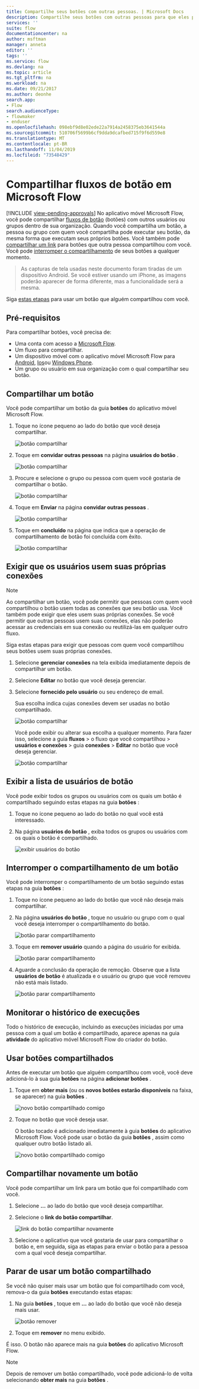```yaml
---
title: Compartilhe seus botões com outras pessoas. | Microsoft Docs
description: Compartilhe seus botões com outras pessoas para que eles possam usar seus botões e economizar tempo.
services: ''
suite: flow
documentationcenter: na
author: msftman
manager: anneta
editor: ''
tags: ''
ms.service: flow
ms.devlang: na
ms.topic: article
ms.tgt_pltfrm: na
ms.workload: na
ms.date: 09/21/2017
ms.author: deonhe
search.app:
- Flow
search.audienceType:
- flowmaker
- enduser
ms.openlocfilehash: 098ebf9d8e02ede22a7914a2458375eb3641544a
ms.sourcegitcommit: 510706f5699b6cf9dda9dcafbed715f9f6d559e8
ms.translationtype: MT
ms.contentlocale: pt-BR
ms.lasthandoff: 11/04/2019
ms.locfileid: "73548429"
---
```

# <a name="share-button-flows-in-microsoft-flow"></a>Compartilhar fluxos de botão em Microsoft Flow
[!INCLUDE [view-pending-approvals](includes/cc-rebrand.md)]
No aplicativo móvel Microsoft Flow, você pode compartilhar [fluxos de botão](introduction-to-button-flows.md) (botões) com outros usuários ou grupos dentro de sua organização. Quando você compartilha um botão, a pessoa ou grupo com quem você compartilha pode executar seu botão, da mesma forma que executam seus próprios botões. Você também pode [compartilhar um link](share-buttons.md#re-share-a-button) para botões que outra pessoa compartilhou com você. Você pode [interromper o compartilhamento](share-buttons.md#stop-sharing-a-button) de seus botões a qualquer momento.

> As capturas de tela usadas neste documento foram tiradas de um dispositivo Android. Se você estiver usando um iPhone, as imagens poderão aparecer de forma diferente, mas a funcionalidade será a mesma.
> 
> 

Siga [estas etapas](share-buttons.md#use-shared-buttons) para usar um botão que alguém compartilhou com você.

## <a name="prerequisites"></a>Pré-requisitos
Para compartilhar botões, você precisa de:

* Uma conta com acesso a [Microsoft Flow](https://flow.microsoft.com).
* Um fluxo para compartilhar.
* Um dispositivo móvel com o aplicativo móvel Microsoft Flow para [Android](https://aka.ms/flowmobiledocsandroid), [Ios](https://aka.ms/flowmobiledocsios)ou [Windows Phone](https://aka.ms/flowmobilewindows).
* Um grupo ou usuário em sua organização com o qual compartilhar seu botão.

## <a name="share-a-button"></a>Compartilhar um botão
Você pode compartilhar um botão da guia **botões** do aplicativo móvel Microsoft Flow.

1. Toque no ícone pequeno ao lado do botão que você deseja compartilhar.
   
    ![botão compartilhar](./media/share-buttons/share-button-flows-buttons-tab.png)
2. Toque em **convidar outras pessoas** na página **usuários do botão** .
   
    ![botão compartilhar](./media/share-buttons/share-button-flows-button-users.png)
3. Procure e selecione o grupo ou pessoa com quem você gostaria de compartilhar o botão.
   
    ![botão compartilhar](./media/share-buttons/share-button-flows-invite-others-select.png)
4. Toque em **Enviar** na página **convidar outras pessoas** .
   
    ![botão compartilhar](./media/share-buttons/share-button-flows-invite-others-send.png)
5. Toque em **concluído** na página que indica que a operação de compartilhamento de botão foi concluída com êxito.
   
    ![botão compartilhar](./media/share-buttons/share-button-flows-invite-others-done.png)

## <a name="require-users-to-use-their-own-connections"></a>Exigir que os usuários usem suas próprias conexões
> [!NOTE]
> Ao compartilhar um botão, você pode permitir que pessoas com quem você compartilhou o botão usem todas as conexões que seu botão usa. Você também pode exigir que eles usem suas próprias conexões. Se você permitir que outras pessoas usem suas conexões, elas não poderão acessar as credenciais em sua conexão ou reutilizá-las em qualquer outro fluxo.
> 
> 

Siga estas etapas para exigir que pessoas com quem você compartilhou seus botões usem suas próprias conexões.

1. Selecione **gerenciar conexões** na tela exibida imediatamente depois de compartilhar um botão.
2. Selecione **Editar** no botão que você deseja gerenciar.
3. Selecione **fornecido pelo usuário** ou seu endereço de email.
   
    Sua escolha indica cujas conexões devem ser usadas no botão compartilhado.
   
    ![botão compartilhar](./media/share-buttons/share-button-select-connection-provided-by-user.png)
   
    Você pode exibir ou alterar sua escolha a qualquer momento. Para fazer isso, selecione a guia **fluxos** > o fluxo que você compartilhou > **usuários e conexões** > guia **conexões** > **Editar** no botão que você deseja gerenciar.
   
    ![botão compartilhar](./media/share-buttons/share-button-flows-conn-provided-by-user.png)

## <a name="view-the-list-of-button-users"></a>Exibir a lista de usuários de botão
Você pode exibir todos os grupos ou usuários com os quais um botão é compartilhado seguindo estas etapas na guia **botões** :

1. Toque no ícone pequeno ao lado do botão no qual você está interessado.
2. Na página **usuários do botão** , exiba todos os grupos ou usuários com os quais o botão é compartilhado.
   
    ![exibir usuários do botão](./media/share-buttons/share-button-flows-button-users-list.png)

## <a name="stop-sharing-a-button"></a>Interromper o compartilhamento de um botão
Você pode interromper o compartilhamento de um botão seguindo estas etapas na guia **botões** :

1. Toque no ícone pequeno ao lado do botão que você não deseja mais compartilhar.
2. Na página **usuários do botão** , toque no usuário ou grupo com o qual você deseja interromper o compartilhamento do botão.
   
    ![botão parar compartilhamento](./media/share-buttons/share-button-flows-remove-user-list.png)
3. Toque em **remover usuário** quando a página do usuário for exibida.
   
    ![botão parar compartilhamento](./media/share-buttons/share-button-flows-remove-user.png)
4. Aguarde a conclusão da operação de remoção. Observe que a lista **usuários de botão** é atualizada e o usuário ou grupo que você removeu não está mais listado.
   
    ![botão parar compartilhamento](./media/share-buttons/share-button-flows-remove-user-result.png)

## <a name="monitor-the-run-history"></a>Monitorar o histórico de execuções
Todo o histórico de execução, incluindo as execuções iniciadas por uma pessoa com a qual um botão é compartilhado, aparece apenas na guia **atividade** do aplicativo móvel Microsoft Flow do criador do botão.

## <a name="use-shared-buttons"></a>Usar botões compartilhados
Antes de executar um botão que alguém compartilhou com você, você deve adicioná-lo à sua guia **botões** na página **adicionar botões** .

1. Toque em **obter mais** (ou os **novos botões estarão disponíveis** na faixa, se aparecer) na guia **botões** .
   
    ![novo botão compartilhado comigo](./media/share-buttons/share-button-flows-banner.png)
2. Toque no botão que você deseja usar.
   
    O botão tocado é adicionado imediatamente à guia **botões** do aplicativo Microsoft Flow. Você pode usar o botão da guia **botões** , assim como qualquer outro botão listado ali.
   
    ![novo botão compartilhado comigo](./media/share-buttons/share-button-flows-buttons-shared-with-me.png)

## <a name="re-share-a-button"></a>Compartilhar novamente um botão
Você pode compartilhar um link para um botão que foi compartilhado com você.

1. Selecione **...** ao lado do botão que você deseja compartilhar.
2. Selecione o **link do botão compartilhar**.
   
    ![link do botão compartilhar novamente](./media/share-buttons/re-share-button.png)
3. Selecione o aplicativo que você gostaria de usar para compartilhar o botão e, em seguida, siga as etapas para enviar o botão para a pessoa com a qual você deseja compartilhar.

## <a name="stop-using-a-shared-button"></a>Parar de usar um botão compartilhado
Se você não quiser mais usar um botão que foi compartilhado com você, remova-o da guia **botões** executando estas etapas:

1. Na guia **botões** , toque em **...** ao lado do botão que você não deseja mais usar.
   
    ![botão remover](./media/share-buttons/share-button-flows-added-shared-button.png)
2. Toque em **remover** no menu exibido.

É isso. O botão não aparece mais na guia **botões** do aplicativo Microsoft Flow.

> [!NOTE]
> Depois de remover um botão compartilhado, você pode adicioná-lo de volta selecionando **obter mais** na guia **botões** .
> 
> 

